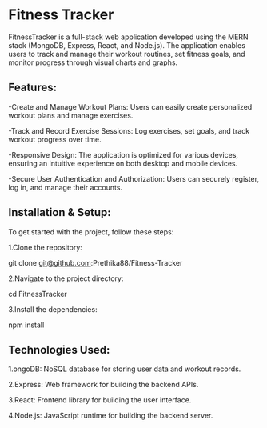 # Fitness Tracker

FitnessTracker is a full-stack web application developed using the MERN stack (MongoDB, Express, React, and Node.js). The application enables users to track and manage their workout routines, set fitness goals, and monitor progress through visual charts and graphs.

## Features:
-Create and Manage Workout Plans: Users can easily create personalized workout plans and manage exercises.

-Track and Record Exercise Sessions: Log exercises, set goals, and track workout progress over time.

-Responsive Design: The application is optimized for various devices, ensuring an intuitive experience on both desktop and mobile devices.

-Secure User Authentication and Authorization: Users can securely register, log in, and manage their accounts.

## Installation & Setup:

To get started with the project, follow these steps:

1.Clone the repository:

git clone git@github.com:Prethika88/Fitness-Tracker

2.Navigate to the project directory:

cd FitnessTracker

3.Install the dependencies:

npm install

## Technologies Used:

1.ongoDB: NoSQL database for storing user data and workout records.

2.Express: Web framework for building the backend APIs.

3.React: Frontend library for building the user interface.

4.Node.js: JavaScript runtime for building the backend server.

